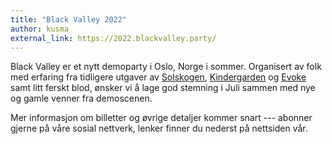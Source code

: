 ```yaml
---
title: "Black Valley 2022"
author: kusma
external_link: https://2022.blackvalley.party/
---
```

Black Valley er et nytt demoparty i Oslo, Norge i sommer. Organisert av
folk med erfaring fra tidligere utgaver av [Solskogen], [Kindergarden]
og [Evoke] samt litt ferskt blod, ønsker vi å lage god stemning i Juli
sammen med nye og gamle venner fra demoscenen.

Mer informasjon om billetter og øvrige detaljer kommer snart --- abonner
gjerne på våre sosial nettverk, lenker finner du nederst på nettsiden vår.

[Solskogen]: https://solskogen.no/
[Kindergarden]: https://www.demoparty.net/kindergarden
[Evoke]: https://www.evoke.eu/
